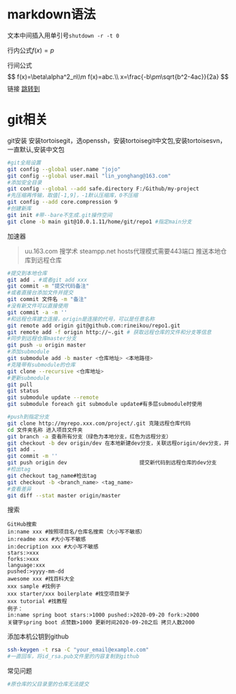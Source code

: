# markdown语法
文本中间插入用单引号`shutdown -r -t 0`

行内公式$f(x)=p$

行间公式
$$
f(x)=\beta\alpha^2_n\\m
f(x)=abc.\\
x=\frac{-b\pm\sqrt{b^2-4ac}}{2a}
$$
链接
[跳转到](./arch.md)
# git相关
git安装
安装tortoisegit，选openssh，安装tortoisegit中文包,安装tortoisesvn，一直默认,安装中文包
```bash
#git全局设置
git config --global user.name "jojo"
git config --global user.mail "lin_yonghang@163.com"
#添加安全目录
git config --global --add safe.directory F:/Github/my-project
#先压缩再传输，取值[-1,9]，-1默认压缩库，0不压缩
git config --add core.compression 9
#创建新库
git init #带--bare不生成.git操作空间
git clone -b main git@10.0.1.11/home/git/repo1 #指定main分支
```
加速器
> uu.163.com	搜学术
> steampp.net	hosts代理模式需要443端口
推送本地仓库到远程仓库
```bash
#提交到本地仓库
git add . #或者git add xxx
git commit -m "提交代码备注" 
#或者直接台添加文件并提交
git commit 文件名 -m "备注"
#没有新文件可以直接使用
git commit -a -m ''
#和远程仓库建立连接，origin是连接的代号，可以是任意名称
git remote add origin git@github.com:rineikou/repo1.git
git remote add -f origin http://~.git # 获取远程仓库的文件和分支等信息
#同步到远程仓库master分支
git push -u origin master
#添加submodule
git submodule add -b master <仓库地址> <本地路径>
#克隆带有submodule的仓库
git clone --recursive <仓库地址>
#更新submodule
git pull
git status
git submodule update --remote
git submodule foreach git submodule update#有多层submodule时使用

#push到指定分支
git clone http://myrepo.xxx.com/project/.git 克隆远程仓库代码
cd 文件夹名称 进入项目文件夹
git branch -a 查看所有分支（绿色为本地分支，红色为远程分支）
git checkout -b dev origin/dev 在本地新建dev分支，关联远程origin/dev分支，并切换到本地的dev分支，进行开发
git add .
git commit -m ''
git push origin dev                       提交新代码到远程仓库的dev分支
#检出tag
git checkout tag_name#检出tag
git checkout -b <branch_name> <tag_name>
#查看差异
git diff --stat master origin/master
```

搜索

```
GitHub搜索
in:name xxx #按照项目名/仓库名搜索（大小写不敏感）
in:readme xxx #大小写不敏感
in:decription xxx #大小写不敏感
stars:>xxx
forks:>xxx
language:xxx
pushed:>yyyy-mm-dd
awesome xxx #找百科大全
xxx sample #找例子
xxx starter/xxx boilerplate #找空项目架子
xxx tutorial #找教程
例子：
in:name spring boot stars:>1000 pushed:>2020-09-20 fork:>2000
关键字spring boot 点赞数>1000 更新时间2020-09-20之后 拷贝人数2000
```
添加本机公钥到github
```bash
ssh-keygen -t rsa -C "your_email@example.com"
#一直回车，将id_rsa.pub文件里的内容复制到github
```

常见问题
```bash
#原仓库的父目录里的仓库无法提交

```
